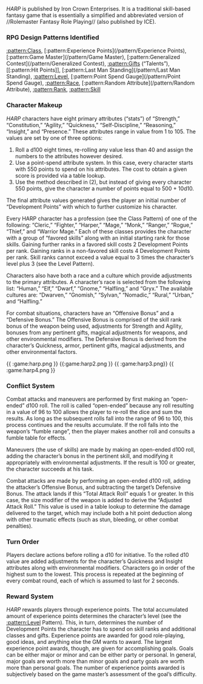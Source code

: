 *HARP* is published by Iron Crown Enterprises. It is a traditional skill-based fantasy
game that is essentially a simplified and abbreviated version of //Rolemaster Fantasy
Role Playing// (also published by ICE).

### RPG Design Patterns Identified

[:pattern:Class](/pattern/Class), [:pattern:Experience Points](/pattern/Experience Points), [:pattern:Game Master](/pattern/Game Master), [:pattern:Generalized Contest](/pattern/Generalized Contest), [:pattern:Gifts](/pattern/Gifts) (“Talents”), [[:pattern:Hit
Points]], [:pattern:Last Man Standing](/pattern/Last Man Standing), [:pattern:Level](/pattern/Level), [:pattern:Point Spend Gauge](/pattern/Point Spend Gauge), [:pattern:Race](/pattern/Race), [:pattern:Random Attribute](/pattern/Random Attribute), [:pattern:Rank](/pattern/Rank),
[:pattern:Skill](/pattern/Skill)

### Character Makeup

*HARP* characters have eight primary attributes (“stats”) of “Strength,” “Constitution,”
“Agility,” “Quickness,” “Self-Discipline,” “Reasoning,” “Insight,” and “Presence.”
These attributes range in value from 1 to 105. The values are set by one of three
options:
 1.  Roll a d100 eight times, re-rolling any value less than 40 and assign the numbers to the attributes however desired.
 2.  Use a point-spend attribute system. In this case, every character starts with 550 points to spend on his attributes. The cost to obtain a given score is provided via a table lookup.
 3.  Use the method described in (2), but instead of giving every character 550 points, give the character a number of points equal to 500 + 10d10.

The final attribute values generated gives the player an initial number of “Development Points” with which to further customize his character.

Every HARP character has a profession (see the Class Pattern) of one of the following:
“Cleric,” “Fighter,” “Harper,” “Mage,” “Monk,” “Ranger,” “Rogue,” “Thief,” and
“Warrior Mage.” Each of these classes provides the character with a group of “favored
skills” along with an initial starting rank for those skills. Gaining further ranks in a
favored skill costs 2 Development Points per rank. Gaining ranks in a non-favored skill
costs 4 Development Points per rank. Skill ranks cannot exceed a value equal to 3
times the character’s level plus 3 (see the Level Pattern).

Characters also have both a race and a culture which provide adjustments to the primary
attributes. A character’s race is selected from the following list: “Human,” “Elf,”
“Dwarf,” “Gnome,” “Halfling,” and “Gryx.” The available cultures are: “Dwarven,”
“Gnomish,” “Sylvan,” “Nomadic,” “Rural,” “Urban,” and “Halfling.”

For combat situations, characters have an “Offensive Bonus” and a “Defensive Bonus.”
The Offensive Bonus is comprised of the skill rank bonus of the weapon being used,
adjustments for Strength and Agility, bonuses from any pertinent gifts, magical
adjustments for weapons, and other environmental modifiers. The Defensive Bonus is
derived from the character’s Quickness, armor, pertinent gifts, magical adjustments, and
other environmental factors.

{{ :game:harp.png }}
{{:game:harp2.png }} {{ :game:harp3.png}}
{{ :game:harp4.png }}

### Conflict System

Combat attacks and maneuvers are performed by first making an “open-ended” d100
roll. The roll is called “open-ended” because any roll resulting in a value of 96 to 100
allows the player to re-roll the dice and sum the results. As long as the subsequent rolls
fall into the range of 96 to 100, this process continues and the results accumulate. If the
roll falls into the weapon’s “fumble range”, then the player makes another roll and
consults a fumble table for effects.

Maneuvers (the use of skills) are made by making an open-ended d100 roll, adding the
character’s bonus in the pertinent skill, and modifying it appropriately with
environmental adjustments. If the result is 100 or greater, the character succeeds at his
task.

Combat attacks are made by performing an open-ended d100 roll, adding the attacker’s
Offensive Bonus, and subtracting the target’s Defensive Bonus. The attack lands if this
“Total Attack Roll” equals 1 or greater. In this case, the size modifier of the weapon is
added to derive the “Adjusted Attack Roll.” This value is used in a table lookup to
determine the damage delivered to the target, which may include both a hit point
deduction along with other traumatic effects (such as stun, bleeding, or other combat
penalties).

### Turn Order

Players declare actions before rolling a d10 for initiative. To the rolled d10 value are
added adjustments for the character’s Quickness and Insight attributes along with
environmental modifiers. Characters go in order of the highest sum to the lowest. This
process is repeated at the beginning of every combat round, each of which is assumed to
last for 2 seconds.

### Reward System

*HARP* rewards players through experience points. The total accumulated amount of
experience points determines the character’s level (see the [:pattern:Level](/pattern/Level) Pattern). This, in turn,
determines the number of Development Points the character has to spend on skill ranks
and additional classes and gifts. Experience points are awarded for good role-playing,
good ideas, and anything else the GM wants to award. The largest experience point
awards, though, are given for accomplishing goals. Goals can be either major or minor
and can be either party or personal. In general, major goals are worth more than minor
goals and party goals are worth more than personal goals. The number of experience
points awarded is subjectively based on the game master’s assessment of the goal’s
difficulty.


